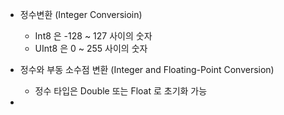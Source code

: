 - 정수변환 (Integer Conversioin)
	- Int8 은 -128 ~ 127 사이의 숫자
	- UInt8 은 0 ~ 255 사이의 숫자

- 정수와 부동 소수점 변환 (Integer and Floating-Point Conversion)
	- 정수 타입은 Double 또는 Float 로 초기화 가능 
- 